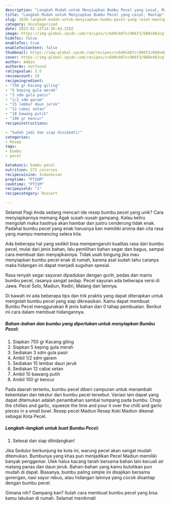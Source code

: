 ```yaml
---
description: "Langkah Mudah untuk Menyiapkan Bumbu Pecel yang Lezat, Mantap"
title: "Langkah Mudah untuk Menyiapkan Bumbu Pecel yang Lezat, Mantap"
slug: 1030-langkah-mudah-untuk-menyiapkan-bumbu-pecel-yang-lezat-mantap
category: Uncategorized
date: 2023-02-12T14:36:44.220Z
image: https://img-global.cpcdn.com/recipes/cc640cb07cc966f3/680x482cq70/bumbu-pecel-foto-resep-utama.jpg
hideToc: false
enableToc: true
enableTocContent: false
thumbnail: https://img-global.cpcdn.com/recipes/cc640cb07cc966f3/680x482cq70/bumbu-pecel-foto-resep-utama.jpg
cover: https://img-global.cpcdn.com/recipes/cc640cb07cc966f3/680x482cq70/bumbu-pecel-foto-resep-utama.jpg
author: Admin
authorAv: notfound
ratingvalue: 3.6
reviewcount: 19
recipeingredient:
- "750 gr Kacang giling"
- "5 keping gula merah"
- "3 sdm gula pasir"
- "1/2 sdm garam"
- "15 lembar daun jeruk"
- "12 cabai setan"
- "10 bawang putih"
- "100 gr kencur"
recipeinstructions:

- "Sudah jadi dan siap dinikmati!"
categories:
- Resep
tags:
- bumbu
- pecel

katakunci: bumbu pecel 
nutrition: 272 calories
recipecuisine: Indonesian
preptime: "PT26M"
cooktime: "PT31M"
recipeyield: "1"
recipecategory: Dessert

---
```



Selamat Pagi Anda sedang mencari ide resep bumbu pecel yang unik? Cara menyiapkannya memang Agak susah-susah gampang. Kalau keliru mengolah maka hasilnya akan hambar dan justru cenderung tidak enak. Padahal bumbu pecel yang enak harusnya kan memiliki aroma dan cita rasa yang mampu memancing selera kita.


Ada beberapa hal yang sedikit bisa mempengaruhi kualitas rasa dari bumbu pecel, mulai dari jenis bahan, lalu pemilihan bahan segar dan bagus, sampai cara membuat dan menyajikannya. Tidak usah bingung jika mau menyiapkan bumbu pecel enak di rumah, karena asal sudah tahu caranya maka hidangan ini dapat menjadi suguhan spesial.

Rasa renyah segar sayuran dipadukan dengan gurih, pedas dan manis bumbu pecel, rasanya sangat sedap. Pecel sayuran ada beberapa versi di Jawa. Pecel Solo, Madiun, Kediri, Malang dan lainnya.


Di bawah ini ada beberapa tips dan trik praktis yang dapat diterapkan untuk mengolah bumbu pecel yang siap dikreasikan. Kamu dapat membuat Bumbu Pecel menggunakan 8 jenis bahan dan 0 tahap pembuatan. Berikut ini cara dalam membuat hidangannya.

<!--inarticleads1-->

##### Bahan-bahan dan bumbu yang diperlukan untuk menyiapkan Bumbu Pecel:

1. Siapkan 750 gr Kacang giling
1. Siapkan 5 keping gula merah
1. Sediakan 3 sdm gula pasir
1. Ambil 1/2 sdm garam
1. Sediakan 15 lembar daun jeruk
1. Sediakan 12 cabai setan
1. Ambil 10 bawang putih
1. Ambil 100 gr kencur


Pada daerah tertentu, bumbu pecel diberi campuran untuk menambah kekentalan dan tekstur dari bumbu pecel tersebut. Variasi lain dapat yang dapat ditemukan adalah penambahan sambal tumpang pada bumbu. Chop the chillies and garlic, squeeze the lime and pour it over the chilli and garlic pieces in a small bowl. Resep pecel Madiun Resep Koki Madiun dikenal sebagai Kota Pecel. 

<!--inarticleads2-->

##### Langkah-langkah untuk buat Bumbu Pecel:


1. Selesai dan siap dihidangkan!

Jika Sedulur berkunjung ke kota ini, warung pecel akan sangat mudah ditemukan. Bumbunya yang khas pun menjadikan Pecel Madiun memiliki banyak penggemar. Ulek halus kacang tanah bersama bahan lain kecuali air matang panas dan daun jeruk. Bahan-bahan yang kamu butuhkan pun mudah di dapat. Biasanya, bumbu paling simple ini disajikan bersama gorengan, nasi sayur rebus, atau hidangan lainnya yang cocok disantap dengan bumbu pecel. 

Gimana nih? Gampang kan? Itulah cara membuat bumbu pecel yang bisa kamu lakukan di rumah. Selamat menikmati
